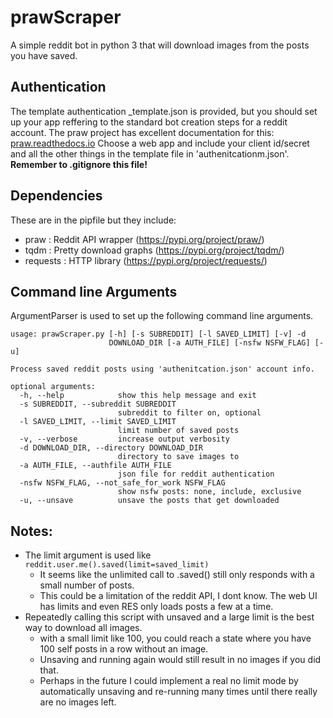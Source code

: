 # prawScraper

A simple reddit bot in python 3 that will download images from the posts you have saved.

## Authentication

The template authentication _template.json is provided, but you should set up your app reffering to the standard bot creation steps for a reddit account.
The praw project has excellent documentation for this: [praw.readthedocs.io](https://praw.readthedocs.io/en/v3.6.0/pages/writing_a_bot.html)
Choose a web app and include your client id/secret and all the other things in the template file in 'authenitcationm.json'. **Remember to .gitignore this file!**

## Dependencies 
These are in the pipfile but they include:

* praw : Reddit API wrapper         (https://pypi.org/project/praw/)
* tqdm : Pretty download graphs     (https://pypi.org/project/tqdm/)
* requests : HTTP library           (https://pypi.org/project/requests/)

## Command line Arguments
ArgumentParser is used to set up the following command line arguments.

```
usage: prawScraper.py [-h] [-s SUBREDDIT] [-l SAVED_LIMIT] [-v] -d
                      DOWNLOAD_DIR [-a AUTH_FILE] [-nsfw NSFW_FLAG] [-u]

Process saved reddit posts using 'authenitcation.json' account info.

optional arguments:
  -h, --help            show this help message and exit
  -s SUBREDDIT, --subreddit SUBREDDIT
                        subreddit to filter on, optional
  -l SAVED_LIMIT, --limit SAVED_LIMIT
                        limit number of saved posts
  -v, --verbose         increase output verbosity
  -d DOWNLOAD_DIR, --directory DOWNLOAD_DIR
                        directory to save images to
  -a AUTH_FILE, --authfile AUTH_FILE
                        json file for reddit authentication
  -nsfw NSFW_FLAG, --not_safe_for_work NSFW_FLAG
                        show nsfw posts: none, include, exclusive
  -u, --unsave          unsave the posts that get downloaded
```

## Notes:

* The limit argument is used like ``reddit.user.me().saved(limit=saved_limit)``
    * It seems like the unlimited call to .saved() still only responds with a small number of posts.
    * This could be a limitation of the reddit API, I dont know. The web UI has limits and even RES only loads posts a few at a time.
* Repeatedly calling this script with unsaved and a large limit is the best way to download all images.
    * with a small limit like 100, you could reach a state where you have 100 self posts in a row without an image.
    * Unsaving and running again would still result in no images if you did that.
    * Perhaps in the future I could implement a real no limit mode by automatically unsaving and re-running many times until there really are no images left.